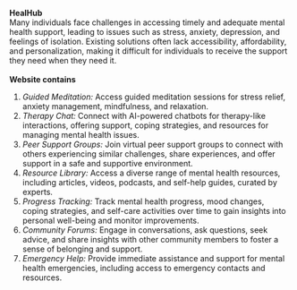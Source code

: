 **HealHub**<br>
Many individuals face challenges in accessing timely and adequate mental health support, leading to issues such as stress, anxiety, depression, and feelings of isolation. Existing solutions often lack accessibility, affordability, and personalization, making it difficult for individuals to receive the support they need when they need it.<br><br>
**Website contains**
1. *Guided Meditation:* Access guided meditation sessions for stress relief, anxiety management, mindfulness, and relaxation.
2. *Therapy Chat:* Connect with AI-powered chatbots for therapy-like interactions, offering support, coping strategies, and resources for managing mental health issues.
3. *Peer Support Groups:* Join virtual peer support groups to connect with others experiencing similar challenges, share experiences, and offer support in a safe and supportive environment.
4. *Resource Library:* Access a diverse range of mental health resources, including articles, videos, podcasts, and self-help guides, curated by experts.
5. *Progress Tracking:* Track mental health progress, mood changes, coping strategies, and self-care activities over time to gain insights into personal well-being and monitor improvements.
6. *Community Forums:* Engage in conversations, ask questions, seek advice, and share insights with other community members to foster a sense of belonging and support.
7. *Emergency Help:* Provide immediate assistance and support for mental health emergencies, including access to emergency contacts and resources.
